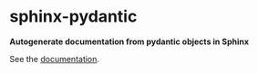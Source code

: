 sphinx-pydantic
===============

**Autogenerate documentation from pydantic objects in Sphinx**

See the [documentation](https://sphinx-pydantic.readthedocs.io).

